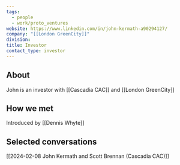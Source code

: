 ```yaml
---
tags:
  - people
  - work/proto_ventures
website: https://www.linkedin.com/in/john-kermath-a90294127/
company: "[[London GreenCity]]"
division: 
title: Investor
contact_type: investor
---
```

## About
John is an investor with [[Cascadia CAC]] and [[London GreenCity]]

## How we met
Introduced by [[Dennis Whyte]]

## Selected conversations
[[2024-02-08 John Kermath and Scott Brennan (Cascadia CAC)]]